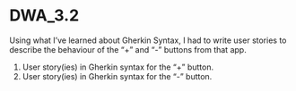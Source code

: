 # DWA_3.2

Using what I’ve learned about Gherkin Syntax, I had to write user stories to describe the behaviour of the “+” and “-” buttons from that app.

1. User story(ies) in Gherkin syntax for the “+” button. 
2. User story(ies) in Gherkin syntax for the “-” button.

